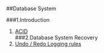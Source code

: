 ##Database System
            
###1.Introduction
1. [ACID](1-1-acid.md)   
###2.Database System Recovery
1. [Undo / Redo Logging rules](DatabaseSystemRecovery.pdf)                
            

